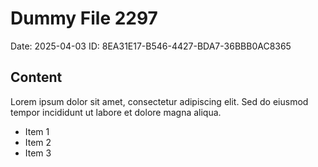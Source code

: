 # Dummy File 2297

Date: 2025-04-03
ID: 8EA31E17-B546-4427-BDA7-36BBB0AC8365

## Content

Lorem ipsum dolor sit amet, consectetur adipiscing elit.
Sed do eiusmod tempor incididunt ut labore et dolore magna aliqua.

* Item 1
* Item 2
* Item 3
